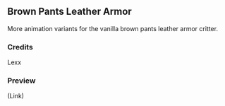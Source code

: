 Brown Pants Leather Armor
--------------------------

More animation variants for the vanilla brown pants leather armor critter.

### Credits
Lexx

### Preview
(Link)